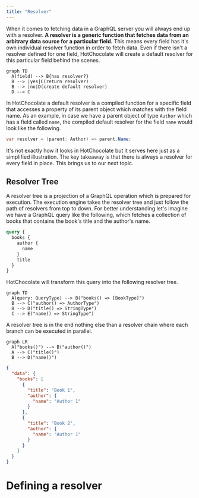```yaml
---
title: "Resolver"
---
```


When it comes to fetching data in a GraphQL server you will always end up with a resolver.
**A resolver is a generic function that fetches data from an arbitrary data source for a particular field.**
This means every field has it's own individual resolver function in order to fetch data. Even if there isn't a resolver defined for one field, HotChocolate will create a default resolver for this particular field behind the scenes.

```mermaid
graph TD
  A(field) --> B{has resolver?}
  B --> |yes|C(return resolver)
  B --> |no|D(create default resolver)
  D --> C
```

In HotChocolate a default resolver is a compiled function for a specific field that accesses a property of its parent object which matches with the field name. As an example, in case we have a parent object of type `Author` which has a field called `name`, the compiled default resolver for the field `name` would look like the following.

```csharp
var resolver = (parent: Author) => parent.Name;
```

It's not exactly how it looks in HotChocolate but it serves here just as a simplified illustration. The key takeaway is that there is always a resolver for every field in place. This brings us to our next topic.

## Resolver Tree

A resolver tree is a projection of a GraphQL operation which is prepared for execution. The execution engine takes the resolver tree and just follow the path of resolvers from top to down. For better understanding let's imagine we have a GraphQL query like the following, which fetches a collection of books that contains the book's title and the author's name.

```graphql
query {
  books {
    author {
      name
    }
    title
  }
}
```

HotChocolate will transform this query into the following resolver tree.

```mermaid
graph TD
  A(query: QueryType) --> B("books() => [BookType]")
  B --> C("author() => AuthorType")
  B --> D("title() => StringType")
  C --> E("name() => StringType")
```

A resolver tree is in the end nothing else than a resolver chain where each branch can be executed in parallel.

```mermaid
graph LR
  A("books()") --> B("author()")
  A --> C("title()")
  B --> D("name()")
```

```json
{
  "data": {
    "books": [
      {
        "title": "Book 1",
        "author": {
          "name": "Author 1"
        }
      },
      {
        "title": "Book 2",
        "author": {
          "name": "Author 1"
        }
      }
    ]
  }
}
```

# Defining a resolver
